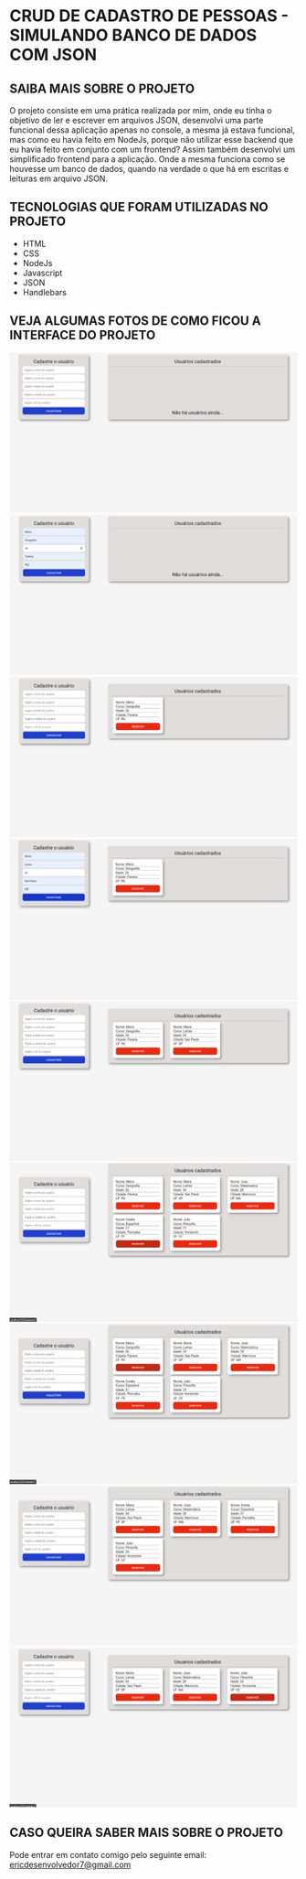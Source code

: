 # CRUD DE CADASTRO DE PESSOAS - SIMULANDO BANCO DE DADOS COM JSON

## SAIBA MAIS SOBRE O PROJETO

O projeto consiste em uma prática realizada por mim, onde eu tinha o objetivo de ler e escrever em arquivos JSON, desenvolvi uma parte funcional dessa aplicação apenas no console, a mesma já estava funcional, mas como eu havia feito em NodeJs, porque não utilizar esse backend que eu havia feito em conjunto com um frontend? Assim também desenvolvi um simplificado frontend para a aplicação. Onde a mesma funciona como se houvesse um banco de dados, quando na verdade o que há em escritas e leituras em arquivo JSON.

## TECNOLOGIAS QUE FORAM UTILIZADAS NO PROJETO
* HTML
* CSS
* NodeJs
* Javascript
* JSON
* Handlebars

## VEJA ALGUMAS FOTOS DE COMO FICOU A INTERFACE DO PROJETO

![Print 1 da aplicação](https://github.com/ericrodriguesfer/utilities-readme/blob/master/json/img-1.png)
![Print 2 da aplicação](https://github.com/ericrodriguesfer/utilities-readme/blob/master/json/img-2.png)
![Print 3 da aplicação](https://github.com/ericrodriguesfer/utilities-readme/blob/master/json/img-3.png)
![Print 4 da aplicação](https://github.com/ericrodriguesfer/utilities-readme/blob/master/json/img-4.png)
![Print 5 da aplicação](https://github.com/ericrodriguesfer/utilities-readme/blob/master/json/img-5.png)
![Print 6 da aplicação](https://github.com/ericrodriguesfer/utilities-readme/blob/master/json/img-6.png)
![Print 7 da aplicação](https://github.com/ericrodriguesfer/utilities-readme/blob/master/json/img-7.png)
![Print 8 da aplicação](https://github.com/ericrodriguesfer/utilities-readme/blob/master/json/img-8.png)
![Print 9 da aplicação](https://github.com/ericrodriguesfer/utilities-readme/blob/master/json/img-9.png)

## CASO QUEIRA SABER MAIS SOBRE O PROJETO

Pode entrar em contato comigo pelo seguinte email: ericdesenvolvedor7@gmail.com
